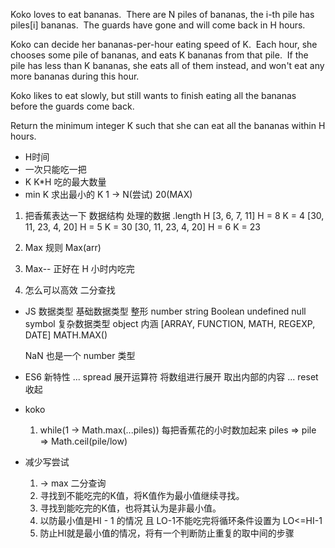 Koko loves to eat bananas.  There are N piles of bananas, the i-th pile has piles[i] bananas.  The guards have gone and will come back in H hours.

Koko can decide her bananas-per-hour eating speed of K.  Each hour, she chooses some pile of bananas, and eats K bananas from that pile.  If the pile has less than K bananas, she eats all of them instead, and won't eat any more bananas during this hour.

Koko likes to eat slowly, but still wants to finish eating all the bananas before the guards come back.

Return the minimum integer K such that she can eat all the bananas within H hours.


- H时间
- 一次只能吃一把
- K K*H 吃的最大数量
- min K 求出最小的 K
    1 -> N(尝试) 20(MAX)

1. 把香蕉表达一下 数据结构
处理的数据  .length H 
[3, 6, 7, 11] H = 8
K = 4
[30, 11, 23, 4, 20] H = 5
K = 30
[30, 11, 23, 4, 20] H = 6
K = 23

2. Max 规则 Max(arr)
3. Max-- 正好在 H 小时内吃完 
4. 怎么可以高效 二分查找

- JS 数据类型
    基础数据类型 整形 number
    string Boolean undefined null
    symbol
    复杂数据类型 object 内涵 [ARRAY, FUNCTION, MATH, REGEXP, DATE]
    MATH.MAX()

    NaN 也是一个 number 类型

- ES6 新特性
    ... spread 展开运算符 将数组进行展开 取出内部的内容
    ... reset 收起

- koko
    1. while(1 -> Math.max(...piles)) 每把香蕉花的小时数加起来 piles => pile => Math.ceil(pile/low)
- 减少写尝试
    1. -> max 二分查询
    2. 寻找到不能吃完的K值，将K值作为最小值继续寻找。
    3. 寻找到能吃完的K值，也将其认为是非最小值。
    4. 以防最小值是HI - 1 的情况 且 LO-1不能吃完将循环条件设置为 LO<=HI-1
    5. 防止HI就是最小值的情况，将有一个判断防止重复的取中间的步骤
